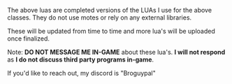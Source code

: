 The above luas are completed versions of the LUAs I use for the above classes. They do not use motes or rely on any external libraries.

These will be updated from time to time and more lua's will be uploaded once finalized. 

Note: **DO NOT MESSAGE ME IN-GAME** about these lua's. **I will not respond** as **I do not discuss third party programs in-game**. 

If you'd like to reach out, my discord is "Broguypal"
